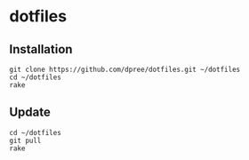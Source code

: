 dotfiles
========

## Installation

    git clone https://github.com/dpree/dotfiles.git ~/dotfiles
    cd ~/dotfiles
    rake
    
## Update

    cd ~/dotfiles
    git pull
    rake
